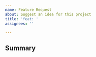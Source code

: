 ```yaml
---
name: Feature Request
about: Suggest an idea for this project
title: 'feat: '
assignees: ''

---
```


<!-- Please search existing issues to avoid creating duplicates -->

## Summary

<!-- Explain what the feature is -->
<!-- Optionally, provide a reason why this feature is needed -->
